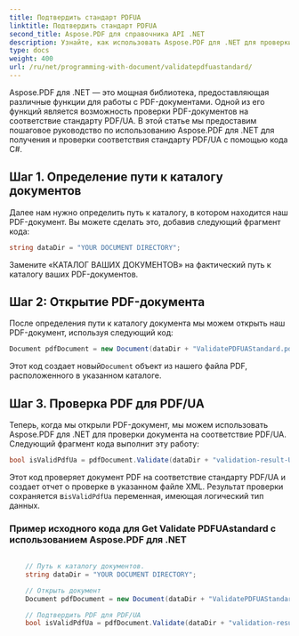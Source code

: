 ```yaml
---
title: Подтвердить стандарт PDFUA
linktitle: Подтвердить стандарт PDFUA
second_title: Aspose.PDF для справочника API .NET
description: Узнайте, как использовать Aspose.PDF для .NET для проверки стандарта PDF/UA с использованием кода C#. Пошаговое руководство.
type: docs
weight: 400
url: /ru/net/programming-with-document/validatepdfuastandard/
---
```

Aspose.PDF для .NET — это мощная библиотека, предоставляющая различные функции для работы с PDF-документами. Одной из его функций является возможность проверки PDF-документов на соответствие стандарту PDF/UA. В этой статье мы предоставим пошаговое руководство по использованию Aspose.PDF для .NET для получения и проверки соответствия стандарту PDF/UA с помощью кода C#.

## Шаг 1. Определение пути к каталогу документов

Далее нам нужно определить путь к каталогу, в котором находится наш PDF-документ. Вы можете сделать это, добавив следующий фрагмент кода:

```csharp
string dataDir = "YOUR DOCUMENT DIRECTORY";
```

Замените «КАТАЛОГ ВАШИХ ДОКУМЕНТОВ» на фактический путь к каталогу ваших PDF-документов.

## Шаг 2: Открытие PDF-документа

После определения пути к каталогу документа мы можем открыть наш PDF-документ, используя следующий код:

```csharp
Document pdfDocument = new Document(dataDir + "ValidatePDFUAStandard.pdf");
```

 Этот код создает новый`Document` объект из нашего файла PDF, расположенного в указанном каталоге.

## Шаг 3. Проверка PDF для PDF/UA

Теперь, когда мы открыли PDF-документ, мы можем использовать Aspose.PDF для .NET для проверки документа на соответствие PDF/UA. Следующий фрагмент кода выполнит эту работу:

```csharp
bool isValidPdfUa = pdfDocument.Validate(dataDir + "validation-result-UA.xml", PdfFormat.PDF_UA_1);
```

Этот код проверяет документ PDF на соответствие стандарту PDF/UA и создает отчет о проверке в указанном файле XML. Результат проверки сохраняется в`isValidPdfUa` переменная, имеющая логический тип данных.

### Пример исходного кода для Get Validate PDFUAstandard с использованием Aspose.PDF для .NET

```csharp
           
	// Путь к каталогу документов.
	string dataDir = "YOUR DOCUMENT DIRECTORY";

	// Открыть документ
	Document pdfDocument = new Document(dataDir + "ValidatePDFUAStandard.pdf");

	// Подтвердить PDF для PDF/UA
	bool isValidPdfUa = pdfDocument.Validate(dataDir + "validation-result-UA.xml", PdfFormat.PDF_UA_1);
		   
```
